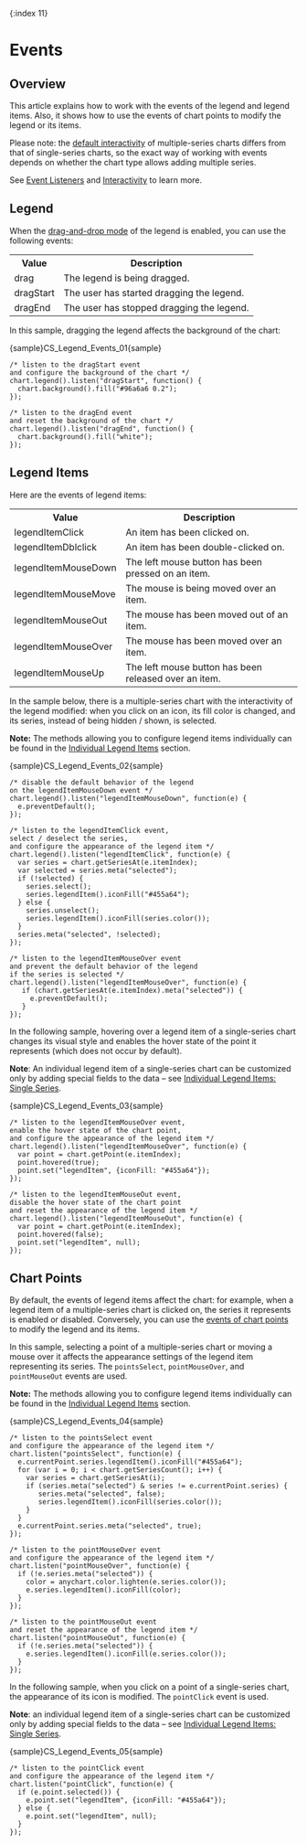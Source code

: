{:index 11}
# Events

## Overview

This article explains how to work with the events of the legend and legend items. Also, it shows how to use the events of chart points to modify the legend or its items.

Please note: the [default interactivity](Basic_Settings#default_interactivity) of multiple-series charts differs from that of single-series charts, so the exact way of working with events depends on whether the chart type allows adding multiple series.

See [Event Listeners](../Event_Listeners) and [Interactivity](../Interactivity) to learn more.

## Legend

When the [drag-and-drop mode](Basic_Settings#drag_and_drop) of the legend is enabled, you can use the following events:

<table>
<tr><th>Value</th><th>Description</th></tr>
<tr><td>drag</td><td>The legend is being dragged.</td></tr>
<tr><td>dragStart</td><td>The user has started dragging the legend.</td></tr>
<tr><td>dragEnd</td><td>The user has stopped dragging the legend.</td></tr>
</table>

In this sample, dragging the legend affects the background of the chart:

{sample}CS\_Legend\_Events\_01{sample}

```
/* listen to the dragStart event
and configure the background of the chart */
chart.legend().listen("dragStart", function() {
  chart.background().fill("#96a6a6 0.2");
});

/* listen to the dragEnd event
and reset the background of the chart */
chart.legend().listen("dragEnd", function() {
  chart.background().fill("white");
});    
```

## Legend Items

Here are the events of legend items:

<table>
<tr><th>Value</th><th>Description</th></tr>
<tr><td>legendItemClick</td><td>An item has been clicked on.</td></tr>
<tr><td>legendItemDblclick</td><td>An item has been double-clicked on.</td></tr>
<tr><td>legendItemMouseDown</td><td>The left mouse button has been pressed on an item.</td></tr>
<tr><td>legendItemMouseMove</td><td>The mouse is being moved over an item.</td></tr>
<tr><td>legendItemMouseOut</td><td>The mouse has been moved out of an item.</td></tr>
<tr><td>legendItemMouseOver</td><td>The mouse has been moved over an item.</td></tr>
<tr><td>legendItemMouseUp</td><td>The left mouse button has been released over an item.</td></tr>
</table>

In the sample below, there is a multiple-series chart with the interactivity of the legend modified: when you click on an icon, its fill color is changed, and its series, instead of being hidden / shown, is selected.

**Note:** The methods allowing you to configure legend items individually can be found in the [Individual Legend Items](Individual_Legend_Items) section.

{sample}CS\_Legend\_Events\_02{sample}

```
/* disable the default behavior of the legend
on the legendItemMouseDown event */
chart.legend().listen("legendItemMouseDown", function(e) {
  e.preventDefault();
});

/* listen to the legendItemClick event,
select / deselect the series,
and configure the appearance of the legend item */
chart.legend().listen("legendItemClick", function(e) {
  var series = chart.getSeriesAt(e.itemIndex);
  var selected = series.meta("selected");
  if (!selected) {
    series.select();
    series.legendItem().iconFill("#455a64");
  } else {
    series.unselect();
    series.legendItem().iconFill(series.color());
  }
  series.meta("selected", !selected);
});

/* listen to the legendItemMouseOver event
and prevent the default behavior of the legend
if the series is selected */
chart.legend().listen("legendItemMouseOver", function(e) {
   if (chart.getSeriesAt(e.itemIndex).meta("selected")) {
     e.preventDefault();
   }
});
```

In the following sample, hovering over a legend item of a single-series chart changes its visual style and enables the hover state of the point it represents (which does not occur by default).

**Note**: An individual legend item of a single-series chart can be customized only by adding special fields to the data – see [Individual Legend Items: Single Series](Individual_Legend_Items#single_series).

{sample}CS\_Legend\_Events\_03{sample}

```
/* listen to the legendItemMouseOver event,
enable the hover state of the chart point,
and configure the appearance of the legend item */
chart.legend().listen("legendItemMouseOver", function(e) {
  var point = chart.getPoint(e.itemIndex);
  point.hovered(true);
  point.set("legendItem", {iconFill: "#455a64"});
});

/* listen to the legendItemMouseOut event,
disable the hover state of the chart point
and reset the appearance of the legend item */
chart.legend().listen("legendItemMouseOut", function(e) {
  var point = chart.getPoint(e.itemIndex);
  point.hovered(false);
  point.set("legendItem", null);
});
```

## Chart Points

By default, the events of legend items affect the chart: for example, when a legend item of a multiple-series chart is clicked on, the series it represents is enabled or disabled. Conversely, you can use the [events of chart points](../Event_Listeners#point-related) to modify the legend and its items.

In this sample, selecting a point of a multiple-series chart or moving a mouse over it affects the appearance settings of the legend item representing its series. The `pointsSelect`, `pointMouseOver`, and `pointMouseOut` events are used.

**Note:** The methods allowing you to configure legend items individually can be found in the [Individual Legend Items](Individual_Legend_Items) section.

{sample}CS\_Legend\_Events\_04{sample}

```
/* listen to the pointsSelect event
and configure the appearance of the legend item */
chart.listen("pointsSelect", function(e) {
  e.currentPoint.series.legendItem().iconFill("#455a64");
  for (var i = 0; i < chart.getSeriesCount(); i++) {
    var series = chart.getSeriesAt(i);
    if (series.meta("selected") & series != e.currentPoint.series) {
       series.meta("selected", false);
       series.legendItem().iconFill(series.color());
    }
  }
  e.currentPoint.series.meta("selected", true);
});

/* listen to the pointMouseOver event
and configure the appearance of the legend item */
chart.listen("pointMouseOver", function(e) {
  if (!e.series.meta("selected")) {
    color = anychart.color.lighten(e.series.color());
    e.series.legendItem().iconFill(color);
  }
});

/* listen to the pointMouseOut event
and reset the appearance of the legend item */
chart.listen("pointMouseOut", function(e) {
  if (!e.series.meta("selected")) {
    e.series.legendItem().iconFill(e.series.color());
  }
});
```

In the following sample, when you click on a point of a single-series chart, the appearance of its icon is modified. The `pointClick` event is used.

**Note**: an individual legend item of a single-series chart can be customized only by adding special fields to the data – see [Individual Legend Items: Single Series](Individual_Legend_Items#single_series).

{sample}CS\_Legend\_Events\_05{sample}

```
/* listen to the pointClick event
and configure the appearance of the legend item */
chart.listen("pointClick", function(e) {
  if (e.point.selected()) {
    e.point.set("legendItem", {iconFill: "#455a64"});
  } else {
    e.point.set("legendItem", null);
  }
});
```